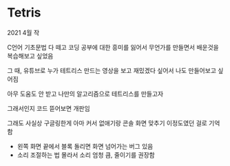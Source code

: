 # Tetris

2021 4월 작

C언어 기초문법 다 떼고 코딩 공부에 대한 흥미를 잃어서
무언가를 만들면서 배운것을 복습해보고 싶었음

그 때, 유튜브로 누가 테트리스 만드는 영상을 보고
재밌겠다 싶어서 나도 만들어보고 싶어짐

아무 도움도 안 받고 나만의 알고리즘으로 테트리스를 만들고자 

그래서인지 코드 뜯어보면 개판임

그래도 사실상 구글링한게 아마 커서 없애기랑 콘솔 화면 맞추기 이정도였던 걸로 기억함

- 왼쪽 화면 끝에서 블록 돌리면 화면 넘어가는 버그 있음
- 소리 조절하는 법 몰라서 소리 엄청 큼, 줄이기를 권장함
